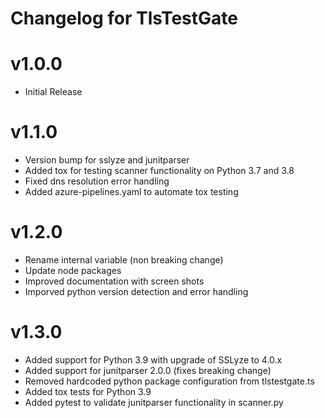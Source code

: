 # Changelog for TlsTestGate

# v1.0.0
- Initial Release

# v1.1.0
- Version bump for sslyze and junitparser
- Added tox for testing scanner functionality on Python 3.7 and 3.8
- Fixed dns resolution error handling
- Added azure-pipelines.yaml to automate tox testing

# v1.2.0
- Rename internal variable (non breaking change)
- Update node packages
- Improved documentation with screen shots
- Imporved python version detection and error handling

# v1.3.0
- Added support for Python 3.9 with upgrade of SSLyze to 4.0.x
- Added support for junitparser 2.0.0 (fixes breaking change)
- Removed hardcoded python package configuration from tlstestgate.ts
- Added tox tests for Python 3.9
- Added pytest to validate junitparser functionality in scanner.py
